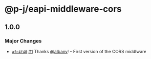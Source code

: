 # @p-j/eapi-middleware-cors

## 1.0.0

### Major Changes

- [`afc4f40`](https://github.com/p-j/eapi/commit/afc4f40f7c750e45332b6ae23bb30180e18cc06f) [#1](https://github.com/p-j/eapi/pull/1) Thanks [@albanv](https://github.com/albanv)! - First version of the CORS middlware

